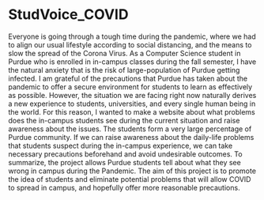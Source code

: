 # StudVoice_COVID
Everyone is going through a tough time during the pandemic, where we had to align our usual lifestyle according to social distancing, and the means to slow the spread of the Corona Virus. 
As a Computer Science student in Purdue who is enrolled in in-campus classes during the fall semester, I have the natural anxiety that is the risk of large-population of Purdue getting infected. I am grateful of the precautions that Purdue has taken about the pandemic to offer a secure environment for students to learn as effectively as possible. However, the situation we are facing right now naturally derives a new experience to students, universities, and every single human being in the world. 
For this reason, I wanted to make a website about what problems does the in-campus students see during the current situation and raise awareness about the issues. The students form a very large percentage of Purdue community. If we can raise awareness about the daily-life problems that students suspect during the in-campus experience, we can take necessary precautions beforehand and avoid undesirable outcomes.
To summarize, the project allows Purdue students tell about what they see wrong in campus during the Pandemic. The aim of this project is to promote the idea of students and eliminate potential problems that will allow COVID to spread in campus, and hopefully offer more reasonable precautions.

